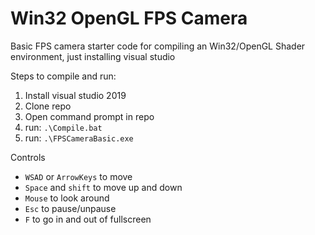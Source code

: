 # Win32 OpenGL FPS Camera
Basic FPS camera starter code for compiling an Win32/OpenGL Shader environment, just installing visual studio

Steps to compile and run:
1) Install visual studio 2019
2) Clone repo
3) Open command prompt in repo
4) run: `.\Compile.bat`
5) run: `.\FPSCameraBasic.exe`

Controls
- `WSAD` or `ArrowKeys` to move
-  `Space` and `shift` to move up and down
- `Mouse` to look around
- `Esc` to pause/unpause
- `F` to go in and out of fullscreen
